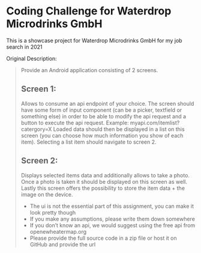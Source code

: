# Coding Challenge for Waterdrop Microdrinks GmbH

This is a showcase project for Waterdrop Microdrinks GmbH for my job search in 2021

Original Description:

> Provide an Android application consisting of 2 screens.
> 
> ## Screen 1:
> Allows to consume an api endpoint of your choice. The screen should have some form of input
> component (can be a picker, textfield or something else) in order to be able to modify the api
> request and a button to execute the api request.
> Example: myapi.com/itemlist?catergory=X
> Loaded data should then be displayed in a list on this screen (you can choose how much
> information you show of each item). Selecting a list item should navigate to screen 2.
>
> ## Screen 2:
> Displays selected items data and additionally allows to take a photo. Once a photo is taken it
> should be displayed on this screen as well. Lastly this screen offers the possibility to store the
> item data + the image on the device.
> * The ui is not the essential part of this assignment, you can make it look pretty though
> * If you make any assumptions, please write them down somewhere
> * If you don’t know an api, we would suggest using the free api from openewheatermap.org
> * Please provide the full source code in a zip file or host it on GitHub and provide the url
